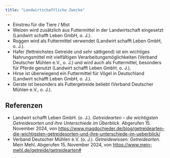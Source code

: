 ```yaml
---
title: "Landwirtschaftliche Zwecke"
---
```


- Einstreu für die Tiere / Mist 
- Weizen wird zusätzlich aus Futtermittel in der Landwirtschaft eingesetzt (Landwirt schafft Leben GmbH, o. J.).
- Roggen wird als Futtermittel verwendet (Landwirt schafft Leben GmbH, o. J.).
- Hafer (fettreichstes Getreide und sehr sättigend) ist ein wichtiges Nahrungsmittel mit vielfältigen Verarbeitungsmöglichkeiten (Verband Deutscher Mühlen e.V., o. J.) und wird auch als Futtermittel, besonders für Pferde genutzt (Landwirt schafft Leben GmbH, o. J.).
- Hirse ist überwiegend ein Futtermittel für Vögel in Deutschland (Landwirt schafft Leben GmbH, o. J.). 
- Gerste ist besonders als Futtergetreide beliebt (Verband Deutscher Mühlen e.V., o. J.).


## Referenzen
- Landwirt schafft Leben GmbH. (o. J.). *Getreidearten – die wichtigsten Getreidesorten und ihre Unterschiede im Überblick*. Abgerufen 15. November 2024, von <https://www.magdochjeder.de/blog/getreidearten-die-wichtigsten-getreidesorten-und-ihre-unterschiede-im-ueberblick/>
- Verband Deutscher Mühlen e.V. (o. J.). *Getreidewissen: Getreidearten*. Mein Mehl. Abgerufen 15. November 2024, von <https://www.mein-mehl.de/getreide/getreidearten#>

